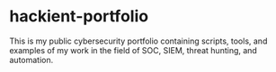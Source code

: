 # hackient-portfolio
This is my public cybersecurity portfolio containing scripts, tools, and examples of my work in the field of SOC, SIEM, threat hunting, and automation.
